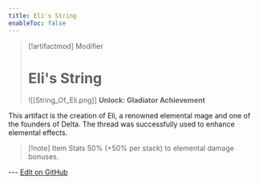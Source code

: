 ```yaml
---
title: Eli's String
enableToc: false
---
```

> [!artifactmod] Modifier
>
> # Eli's String
>
> ![[String_Of_Eli.png]]
>**Unlock: Gladiator Achievement** 

This artifact is the creation of Eli, a renowned elemental mage and one of the founders of Delta. The thread was successfully used to enhance elemental effects.

> [!note] Item Stats
> 50% (+50% per stack) to elemental damage bonuses.

--- [Edit on GitHub](https://github.com/Mondrethos/gatekeeperwiki/edit/main/content/Artifacts/ElisString.md)